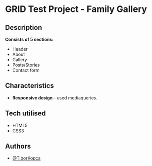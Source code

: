 
# GRID Test Project - Family Gallery

## Description
**Consists of 5 sections:**
- Header
- About 
- Gallery
- Posts/Stories
- Contact form

## Characteristics

- **Responsive design** - used mediaqueries.

## Tech utilised

- HTML5
- CSS3




## Authors

- [@TiborKopca](https://github.com/TiborKopca)

